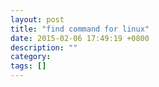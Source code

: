 ```yaml
---
layout: post
title: "find command for linux"
date: 2015-02-06 17:49:19 +0800
description: ""
category: 
tags: []
---
```

